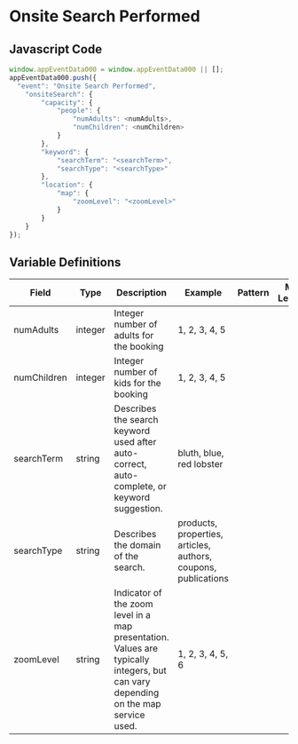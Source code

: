 # Onsite Search Performed

### 

## Javascript Code
```js
window.appEventData000 = window.appEventData000 || [];
appEventData000.push({
  "event": "Onsite Search Performed",
    "onsiteSearch": {
        "capacity": {
            "people": {
                "numAdults": <numAdults>,
                "numChildren": <numChildren>
            }
        },
        "keyword": {
            "searchTerm": "<searchTerm>",
            "searchType": "<searchType>"
        },
        "location": {
            "map": {
                "zoomLevel": "<zoomLevel>"
            }
        }
    }
});
```

## Variable Definitions

|Field|Type|Description|Example|Pattern|Min Length|Max Length|Minimum|Maximum|Multiple Of|
| --- | --- | --- | --- | --- | --- | --- | --- | --- | --- |
|numAdults|integer|Integer number of adults for the booking|1, 2, 3, 4, 5||||1|||
|numChildren|integer|Integer number of kids for the booking|1, 2, 3, 4, 5||||0|||
|searchTerm|string|Describes the search keyword used after auto-correct, auto-complete, or keyword suggestion. |bluth, blue, red lobster|||||||
|searchType|string|Describes the domain of the search. |products, properties, articles, authors, coupons, publications|||||||
|zoomLevel|string|Indicator of the zoom level in a map presentation. Values are typically integers, but can vary depending on the map service used. |1, 2, 3, 4, 5, 6|||||||




